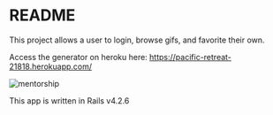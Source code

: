 # README

This project allows a user to login, browse gifs, and favorite their own.

Access the generator on heroku here: https://pacific-retreat-21818.herokuapp.com/

![mentorship](https://s3-us-west-2.amazonaws.com/turingmentorship/gif_generator.gif)


This app is written in Rails v4.2.6
